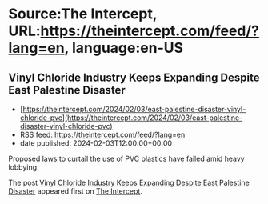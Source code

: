 # Source:The Intercept, URL:https://theintercept.com/feed/?lang=en, language:en-US

## Vinyl Chloride Industry Keeps Expanding Despite East Palestine Disaster
 - [https://theintercept.com/2024/02/03/east-palestine-disaster-vinyl-chloride-pvc](https://theintercept.com/2024/02/03/east-palestine-disaster-vinyl-chloride-pvc)
 - RSS feed: https://theintercept.com/feed/?lang=en
 - date published: 2024-02-03T12:00:00+00:00

<p>Proposed laws to curtail the use of PVC plastics have failed amid heavy lobbying.</p>
<p>The post <a href="https://theintercept.com/2024/02/03/east-palestine-disaster-vinyl-chloride-pvc/">Vinyl Chloride Industry Keeps Expanding Despite East Palestine Disaster</a> appeared first on <a href="https://theintercept.com">The Intercept</a>.</p>

